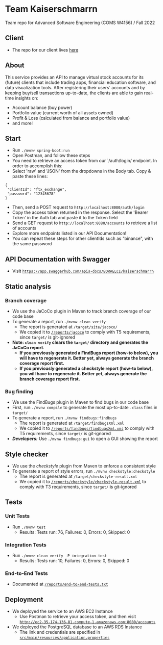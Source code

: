 # Team Kaiserschmarrn

Team repo for Advanced Software Engineering (COMS W4156) / Fall 2022

## Client

- The repo for our client lives [here](https://github.com/wu-rymd/kaiserschmarrn-client)

## About

This service provides an API to manage virtual stock accounts for its (future) clients that include trading apps, financial education software, and data visualization tools.
After registering their users' accounts and by keeping buy/sell transactions up-to-date, the clients are able to gain real-time insights on:

- Account balance (buy power)
- Portfolio value (current worth of all assets owned)
- Profit & Loss (calculated from balance and portfolio value)
- and more!

## Start

- Run `./mvnw spring-boot:run`
- Open Postman, and follow these steps
- You need to retrieve an access token from our `/auth/login/ endpoint. In order to accomplish this:
- Select 'raw' and 'JSON' from the dropdowns in the Body tab. Copy & paste these lines:
```
{
 "clientId": "ftx_exchange",
 "password": "12345678"
}
```
- Then, send a POST request to `http://localhost:8080/auth/login`
- Copy the access token returned in the response. Select the 'Bearer Token' in the Auth tab and paste it to the Token field
- Send a GET request to `http://localhost:8080/accounts` to retrieve a list of accounts
- Explore more endpoints listed in our API Documentation!
- You can repeat these steps for other clientIds such as "binance", with the same password

## API Documentation with Swagger

- Visit [`https://app.swaggerhub.com/apis-docs/BORAELCI/kaiserschmarrn`](https://app.swaggerhub.com/apis-docs/BORAELCI/kaiserschmarrn)

## Static analysis

### Branch coverage

- We use the JaCoCo plugin in Maven to track branch coverage of our code base
- To generate a report, run `./mvnw clean verify`
  - The report is generated at `/target/site/jacoco/`
  - We copied it to [`/reports/jacoco`](https://github.com/wu-rymd/kaiserschmarrn/blob/main/reports/jacoco) to comply with T5 requirements, since `target/` is git-ignored
- **Note: `clean verify` clears the `target/` directory and generates the JaCoCo report.**
  - **If you previously generated a FindBugs report (how-to below), you will have to regenerate it. Better yet, always generate the branch coverage report **first**.**
  - **If you previously generated a checkstyle report (how-to below), you will have to regenerate it. Better yet, always generate the branch coverage report **first**.**

### Bug finding

- We use the FindBugs plugin in Maven to find bugs in our code base
- First, run `./mvnw compile` to generate the most up-to-date `.class` files in `target/`
- To generate a report, run `./mvnw findbugs:findbugs`
  - The report is generated at `/target/findbugsXml.xml`
  - We copied it to [`/reports/findbugs/findbugsXml.xml`](https://github.com/wu-rymd/kaiserschmarrn/blob/main/reports/findbugs/findbugsXml.xml) to comply with T5 requirements, since `target/` is git-ignored
- **_Developers:_** Use `./mvnw findbugs:gui` to open a GUI showing the report

## Style checker

- We use the _checkstyle_ plugin from Maven to enforce a consistent style
- To generate a report of style errors, run `./mvnw checkstyle:checkstyle`
  - The report is generated at `/target/checkstyle-result.xml`
  - We copied it to [`/reports/checkstyle/checkstyle-result.xml`](https://github.com/wu-rymd/kaiserschmarrn/blob/main/reports/checkstyle/checkstyle-result.xml) to comply with T3 requirements, since `target/` is git-ignored

## Tests

### Unit Tests

- Run `./mvnw test`
  - Results: Tests run: 76, Failures: 0, Errors: 0, Skipped: 0

### Integration Tests

- Run `./mvnw clean verify -P integration-test`
  - Results: Tests run: 10, Failures: 0, Errors: 0, Skipped: 0
  
### End-to-End Tests
- Documented at [`/reports/end-to-end-tests.txt`](https://github.com/wu-rymd/kaiserschmarrn/blob/main/reports/end-to-end-tests.txt)

## Deployment

- We deployed the service to an AWS EC2 Instance
  - Use Postman to retrieve your access token, and then visit [`http://ec2-35-174-136-81.compute-1.amazonaws.com:8080/accounts`](http://ec2-35-174-136-81.compute-1.amazonaws.com:8080/accounts)
- We deployed the PostgreSQL database to an AWS RDS Instance
  - The link and credentials are specified in [`src/main/resources/application.properties`](https://github.com/wu-rymd/kaiserschmarrn/blob/main/src/main/resources/application.properties)
